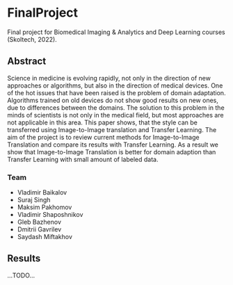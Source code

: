 # FinalProject

Final project for Biomedical Imaging & Analytics and Deep Learning courses (Skoltech, 2022).

## Abstract

Science in medicine is evolving rapidly, not only in the direction of new approaches or
algorithms, but also in the direction of medical devices. One of the hot issues that have been
raised is the problem of domain adaptation. Algorithms trained on old devices do not show
good results on new ones, due to differences between the domains. The solution to this
problem in the minds of scientists is not only in the medical field, but most approaches are
not applicable in this area. This paper shows, that the style can be transferred using Image-to-Image translation and Transfer Learning. The aim of the project is to review current methods for Image-to-Image Translation and compare its results with Transfer Learning. As a result we show that Image-to-Image Translation is better for domain adaption than Transfer Learning with small amount of labeled data.

### Team

- Vladimir Baikalov
- Suraj Singh
- Maksim Pakhomov
- Vladimir Shaposhnikov
- Gleb Bazhenov
- Dmitrii Gavrilev
- Saydash Miftakhov


## Results 

...TODO...
